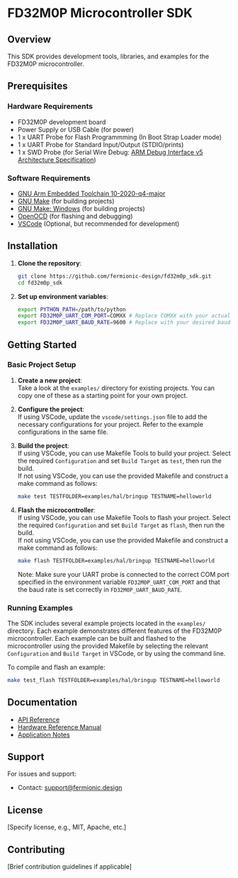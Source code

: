 # FD32M0P Microcontroller SDK

## Overview
This SDK provides development tools, libraries, and examples for the FD32M0P microcontroller.

## Prerequisites

### Hardware Requirements
- FD32M0P development board
- Power Supply or USB Cable (for power)
- 1 x UART Probe for Flash Programmming (In Boot Strap Loader mode)
- 1 x UART Probe for Standard Input/Output (STDIO/prints)
- 1 x SWD Probe (for Serial Wire Debug: [ARM Debug Interface v5 Architecture Specification](https://developer.arm.com/documentation/ihi0031/a/The-Serial-Wire-Debug-Port--SW-DP-/Introduction-to-the-ARM-Serial-Wire-Debug--SWD--protocol))

### Software Requirements
- [GNU Arm Embedded Toolchain 10-2020-q4-major](https://developer.arm.com/downloads/-/gnu-rm)
- [GNU Make](https://www.gnu.org/software/make/) (for building projects)
- [GNU Make: Windows](https://gnuwin32.sourceforge.net/packages/make.htm) (for building projects)
- [OpenOCD](http://openocd.org/) (for flashing and debugging)
- [VSCode](https://code.visualstudio.com/) (Optional, but recommended for development)

## Installation

1. **Clone the repository**:
   ```bash
   git clone https://github.com/fermionic-design/fd32m0p_sdk.git
   cd fd32m0p_sdk
   ```

2. **Set up environment variables**:
   ```bash
   export PYTHON_PATH=/path/to/python
   export FD32M0P_UART_COM_PORT=COMXX # Replace COMXX with your actual COM port to Flash the microcontroller
   export FD32M0P_UART_BAUD_RATE=9600 # Replace with your desired baud rate
   ```

## Getting Started

### Basic Project Setup

1. **Create a new project**:\
    Take a look at the `examples/` directory for existing projects. You can copy one of these as a starting point for your own project.

2. **Configure the project**:\
    If using VSCode, update the `vscode/settings.json` file to add the necessary configurations for your project. Refer to the example configurations in the same file.

3. **Build the project**:\
    If using VSCode, you can use Makefile Tools to build your project. Select the required `Configuration` and set `Build Target` as `test`, then run the build.\
    If not using VSCode, you can use the provided Makefile and construct a make command as follows:
    ```bash
    make test TESTFOLDER=examples/hal/bringup TESTNAME=helloworld
    ```

4. **Flash the microcontroller**:\
    If using VSCode, you can use Makefile Tools to flash your project. Select the required `Configuration` and set `Build Target` as `flash`, then run the build.\
    If not using VSCode, you can use the provided Makefile and construct a make command as follows:
    ```bash
    make flash TESTFOLDER=examples/hal/bringup TESTNAME=helloworld
    ```
    Note: Make sure your UART probe is connected to the correct COM port specified in the environment variable `FD32M0P_UART_COM_PORT` and that the baud rate is set correctly in `FD32M0P_UART_BAUD_RATE`.

### Running Examples

The SDK includes several example projects located in the `examples/` directory. Each example demonstrates different features of the FD32M0P microcontroller. Each example can be built and flashed to the microcontroller using the provided Makefile by selecting the relevant `Configuration` and `Build Target` in VSCode, or by using the command line.

To compile and flash an example:
```bash
make test_flash TESTFOLDER=examples/hal/bringup TESTNAME=helloworld
```

## Documentation

- [API Reference](docs/html/index.html)
- [Hardware Reference Manual]()
- [Application Notes]()

## Support

For issues and support:
- Contact: [support@fermionic.design](mailto:support@fermionic.design)

## License

[Specify license, e.g., MIT, Apache, etc.]

## Contributing

[Brief contribution guidelines if applicable]

